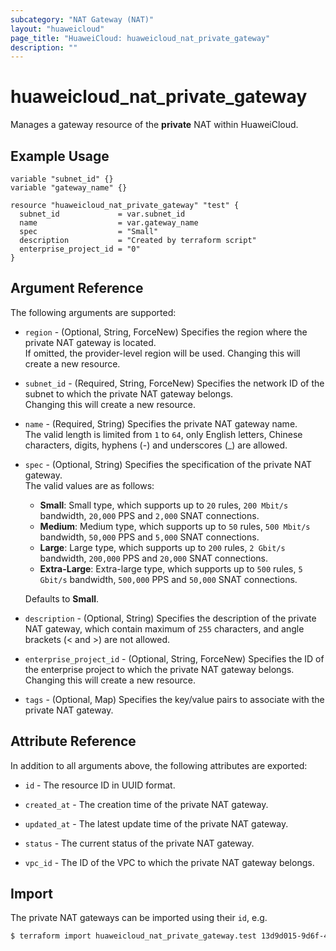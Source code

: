 ```yaml
---
subcategory: "NAT Gateway (NAT)"
layout: "huaweicloud"
page_title: "HuaweiCloud: huaweicloud_nat_private_gateway"
description: ""
---
```


# huaweicloud_nat_private_gateway

Manages a gateway resource of the **private** NAT within HuaweiCloud.

## Example Usage

```hcl
variable "subnet_id" {}
variable "gateway_name" {}

resource "huaweicloud_nat_private_gateway" "test" {
  subnet_id             = var.subnet_id
  name                  = var.gateway_name
  spec                  = "Small"
  description           = "Created by terraform script"
  enterprise_project_id = "0"
}
```

## Argument Reference

The following arguments are supported:

* `region` - (Optional, String, ForceNew) Specifies the region where the private NAT gateway is located.  
  If omitted, the provider-level region will be used. Changing this will create a new resource.

* `subnet_id` - (Required, String, ForceNew) Specifies the network ID of the subnet to which the private NAT gateway
  belongs.  
  Changing this will create a new resource.

* `name` - (Required, String) Specifies the private NAT gateway name.  
  The valid length is limited from `1` to `64`, only English letters, Chinese characters, digits, hyphens (-) and
  underscores (_) are allowed.

* `spec` - (Optional, String) Specifies the specification of the private NAT gateway.  
  The valid values are as follows:
  + **Small**: Small type, which supports up to `20` rules, `200 Mbit/s` bandwidth, `20,000` PPS and `2,000` SNAT
    connections.
  + **Medium**: Medium type, which supports up to `50` rules, `500 Mbit/s` bandwidth, `50,000` PPS and `5,000` SNAT
    connections.
  + **Large**: Large type, which supports up to `200` rules, `2 Gbit/s` bandwidth, `200,000` PPS and `20,000` SNAT
    connections.
  + **Extra-Large**: Extra-large type, which supports up to `500` rules, `5 Gbit/s` bandwidth, `500,000` PPS and
    `50,000` SNAT connections.

  Defaults to **Small**.

* `description` - (Optional, String) Specifies the description of the private NAT gateway, which contain maximum of
  `255` characters, and angle brackets (< and >) are not allowed.

* `enterprise_project_id` - (Optional, String, ForceNew) Specifies the ID of the enterprise project to which the private
  NAT gateway belongs.  
  Changing this will create a new resource.

* `tags` - (Optional, Map) Specifies the key/value pairs to associate with the private NAT gateway.

## Attribute Reference

In addition to all arguments above, the following attributes are exported:

* `id` - The resource ID in UUID format.

* `created_at` - The creation time of the private NAT gateway.

* `updated_at` - The latest update time of the private NAT gateway.

* `status` - The current status of the private NAT gateway.

* `vpc_id` - The ID of the VPC to which the private NAT gateway belongs.

## Import

The private NAT gateways can be imported using their `id`, e.g.

```bash
$ terraform import huaweicloud_nat_private_gateway.test 13d9d015-9d6f-483d-882d-d996cdf2c1d0
```
